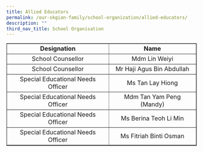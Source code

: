```yaml
---
title: Allied Educators
permalink: /our-skgian-family/school-organization/allied-educators/
description: ""
third_nav_title: School Organisation
---
```


<table border="1" cellspacing="2">
<tbody>
<tr>
<td style="text-align: center;"><strong>Designation</strong></td>
<td style="text-align: center;"><strong>Name</strong></td>
</tr>
<tr>
<td style="text-align: center;">School Counsellor</td>
<td style="text-align: center;">Mdm Lin Weiyi</td>
</tr>
<tr>
<td style="text-align: center;">School Counsellor</td>
<td style="text-align: center;">Mr Haji Agus Bin Abdullah</td>
</tr>
<tr>
<td style="text-align: center;">Special Educational Needs Officer</td>
<td style="text-align: center;">Ms Tan Lay Hiong</td>
</tr>
<tr>
<td style="text-align: center;">Special Educational Needs Officer</td>
<td style="text-align: center;">Mdm Tan Yam Peng (Mandy)</td>
</tr>
<tr>
<td style="text-align: center;">Special Educational Needs Officer</td>
<td style="text-align: center;">Ms Berina Teoh Li Min</td>
</tr>
<tr>
<td style="text-align: center;">Special Educational Needs Officer</td>
<td style="text-align: center;">Ms Fitriah Binti Osman </td>
</tr>
</tbody>
</table>